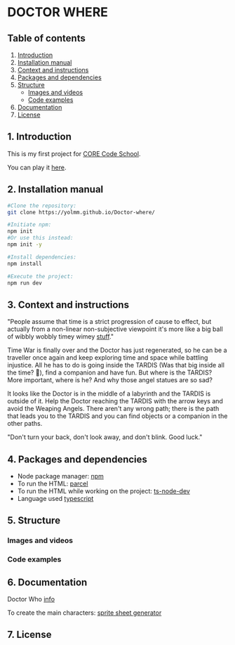 # DOCTOR WHERE

## Table of contents

1. [Introduction](#1direct-access)
1. [Installation manual](#2installation-manual)
1. [Context and instructions](#3context-and-instructions)
1. [Packages and dependencies](#4packages-and-dependencies)
1. [Structure](#5structure)
    - [Images and videos](#images-and-videos)
    - [Code examples](#code-examples)
1. [Documentation](#6documentation)
1. [License](#7license)

## 1. Introduction

This is my first project for [CORE Code School](https://www.corecode.school/).

You can play it [here](https://yolmm.github.io/Doctor-where/).

## 2. Installation manual

```bash
#Clone the repository:
git clone https://yolmm.github.io/Doctor-where/

#Initiate npm:
npm init
#Or use this instead:
npm init -y

#Install dependencies:
npm install

#Execute the project:
npm run dev
```

## 3. Context and instructions

"People assume that time is a strict progression of cause to effect, but actually from a non-linear non-subjective viewpoint it's more like a big ball of wibbly wobbly timey wimey [stuff](https://youtu.be/cwdbLu_x0gY)."

Time War is finally over and the Doctor has just regenerated, so he can be a traveller once again and keep exploring time and space while battling injustice. All he has to do is going inside the TARDIS (Was that big inside all the time? 🤔), find a companion and have fun. But where is the TARDIS? More important, where is he? And why those angel statues are so sad?

It looks like the Doctor is in the middle of a labyrinth and the TARDIS is outside of it. Help the Doctor reaching the TARDIS with the arrow keys and avoid the Weaping Angels. There aren't any wrong path; there is the path that leads you to the TARDIS and you can find objects or a companion in the other paths.

"Don't turn your back, don't look away, and don't blink. Good luck."

## 4. Packages and dependencies

- Node package manager: [npm](https://www.npmjs.com/)
- To run the HTML: [parcel](https://www.npmjs.com/package/parcel)
- To run the HTML while working on the project: [ts-node-dev](https://www.npmjs.com/package/ts-node-dev)
- Language used [typescript](https://www.npmjs.com/package/typescript)

## 5. Structure

### Images and videos

### Code examples

## 6. Documentation

Doctor Who [info](https://en.wikipedia.org/wiki/Doctor_Who)

To create the main characters: [sprite sheet generator](https://sanderfrenken.github.io/Universal-LPC-Spritesheet-Character-Generator/#?body=Humanlike_white)

## 7. License